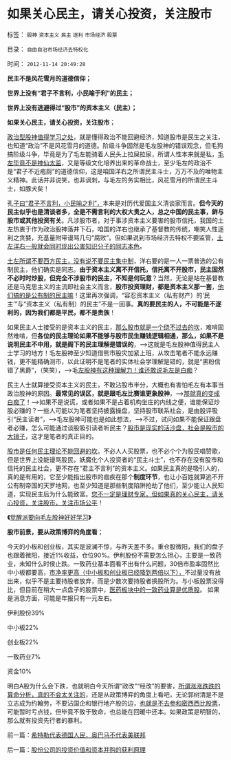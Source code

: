 # 如果关心民主，请关心投资，关注股市

标签： `股神` `资本主义` `民主` `逐利` `市场经济` `股票` 

目录： `自由自治市场经济去特权化`

时间： `2012-11-14 20:49:28`

**民主不是风花雪月的道德信仰；**

**世界上没有“君子不言利，小民喻于利”的民主；**

**世界上没有逃避得过“股市”的资本主义（民主）；**

**如果关心民主，请关心投资，关注股市**；

[政治型股神值得学习之处](../../../2012/11/13/觉醒派要向毛左股神好好学习.md)，就是懂得政治不能回避经济，知道股市是民生之关注，也知道“政治”不是风花雪月的道德。阶级斗争固然是毛左股神的错误观念，但毛狗搞阶级斗争，毕竟是为了毛左能骑着人民头上拉屎拉尿，所谓人性本来就是私，[毛左毕竟不是神仙太监](../../../2010/9/14/特权不能反？反蜱虫就是反人类？.md)，又是等级文化培养出来的革命战士，至少毛左的政治不是“君子不近疱厨”的道德信仰，这是咱国洋右之所谓民主斗士，万万不及的唯物主义精神。此话并非说笑，也非讽刺，与毛左的务实相比，风花雪月的所谓民主斗士，如豚犬矣！

孔[子曰“君子不言利，小民喻之利”，](../../../2007/10/1/从《盐铁论》谈起中国人的私有财产原罪感.md)本来是对历代爱国主义清谈家而言。**但今天的民主似乎也是清谈者多，全是不需言利的大权大贵之人，总之中国的民主事，鲜与股市或其他投资有关**。凡涉股市者，对于事涉资本主义要害的股市信托，我国的土左热衷于作为政治股神落井下石，咱国的洋右也继承了基督教的传统，嘲笑人性逐利之贪婪，充基量附带谩骂几句“腐败”。但如果说到市场经济去特权不要监管，[土左洋右一般就会同时现出公害知识分子的同志本色](../../../2012/9/13/监管住希特勒！.md)。

[土左所谓不要西方民主，没有说不要民主集中制](../../../2012/6/16/世袭君主制是民主集中的逻辑必然；关住权力的“笼子”是什么？.md)，洋右要的是一人一票普选的公有制民主，他们确实是同志。**由于资本主义离不开信托，信托离不开股市，民主固然不必时时炒股，但完全不涉股市的民主，不知是何玩意**？当然，无论是站在基督教还是马克思主义的主流即社会主义而言，**股市投资理财，都是资本主义那一套**，[他们搞的是公有制的民主嘛](../../../2012/10/17/特殊利益部门是狙击改革的最强大阻力.md)！这里再次强调，“容忍资本主义（私有财产）的‘民主’”与“资本主义（私有制）的民主”不是一回事。**真的要民主的人，不可能是不逐利的，因为我们都是平民，都不是贵族**！

如果民主人士接受的是资本主义的民主，[那么股市就是一个绕不过去的坎](../../../2012/1/6/技术分析绝对化的政治意义和股神的奋斗.md)，难啃固然难啃，但**各位的民主理论如果不能够与股市民生赚钱逻辑相通，那么，如果不是说明民主不中用，就是阁下的民主理解是错误的**，——>这就是毛左股神值得民主人士学习的地方！毛左股神至少知道借熊市股灾加紧上班，从攻击笔者不能永远赚钱，更不能精确测市，以此证明不是笔者的实体社会学理解是错的，就是“黑粉信错了黑爵”，（笑笑），——>毛[左股神有这种理解力！谁还敢说毛左是白痴](../../../2012/11/8/为什么有些富人还赖在国内不移民？.md)？

民主人士就算接受资本主义的民主，不敢沾股市半分，大概也有害怕毛左有本事当政治股神的原因。**最常见的误区，就是跟毛左比赛谁更象股神**，——>[那就真的变成白痴了](../../../2012/11/9/为什么“技术型股神”和“哲学家”令人反感.md)！——>如果不是说谎，或者如果不是占着机构坐庄的内线之便，谁能保证炒股必赚的？一些人可能以为笔者坚持披露操盘，坚持股市联系社会，是由股评吸引“民主读者”，——>毛左股神可能也是如此想法，——>不过，试问如果不能保证跟盘者必赚，怎么可能通过谈股吸引读者听民主？[股市是现实的活沙盘，社会是股市的大镜子](../../../2011/12/29/A股百态是中国民主进程的活沙盘;中国国民民主素质确实低.md)，这才是笔者的真正目的。

[股市是任何民主理论不能回避的坎](../../../2012/11/10/股票是资本主义最重大的技术发明.md)。不必人人买股票，也不必个个为股民唱赞歌，但是世界上没能谩骂股民，妖魔化个人投资者的“民主斗士”，也不存在没有股市和信托的民主社会，更不存在“君主不言利”的资本主义。如果民主真的是吸引人的，真的是有用的，它至少能指出股市的痼疾在那个**制度环节**，也让小百姓就算逃不开公有制帝国的天罗地网，也至少知道是那些制度陷阱抢劫了他们，至少能让人民知道，实现民主后为什么能致富。[您不一定是理财专家，但如果真的关心民主，请关心投资，关注股市，关注市场公平](../../../2009/2/10/理直气壮做好人，快快乐乐赚大钱.md)！

**《**[觉醒派要向毛左股神好好学习](../../../2012/11/13/觉醒派要向毛左股神好好学习.md)**》**

**股市前景，要从政策博弈的角度看**；

今天的小板和创业板，其实是波澜不惊，与昨天差不多。重仓股微阳，我们的盘子也跟着微阳，接近1%收益，仓位90%。伊利股份不需要怎么担心，主要是一致药业，未知什么时侯止跌。一致药业基本面看不出有什么问题，30倍市盈率固然比中小板都要高，[市净率更高（中小板和创业板已经降到两倍以下），](../../../2008/9/4/市净率高估的蓝筹股，低估的中小板.md)不过量没有放出来，似乎不是主要持股者放弃，而是少数次要持股者换股所为。与小板股票没得比，但目前在稍大一点盘子的股票中，[医药板块中的一致药业算是优质股](../../../2007/9/2/医药板块是行情的洼地，估值的高地，介入慎重.md)。 如果是消息方面，可能是年报只有一元左右。

伊利股份39%

中小板22%

创业板22%

一致药业7%

资金10%

明白A股为什么会下跌，也就明白今天所谓“政改”“经改”的要害，[所谓涨涨跌跌的算命分析，真的不会太关注的](../../../2012/1/6/股市风险大，中国就不可能有民主.md)，还是从政策博弈的角度上看吧，无论郭树清是不是立志成为约翰劳，不要沾国企和银行地产股的边，[也就是不去参和密西西比股票](../../../2012/11/12/解读约翰劳事件关键在“欧债危机”，法国人没有在投机中损失.md)，可能暂时亏点钱，但毕竟不致于致命，也总能在回暖中还本。如果政策是明智的，那么就有投资先行者的暴利。



前一篇：[希特勒代表德国人民，奥巴马不代表美联邦](../../../2012/11/14/希特勒代表德国人民，奥巴马不代表美联邦.md)

后一篇：[股份公司的投资价值和资本并购的获利原理](../../../2012/11/15/股份公司的投资价值和资本并购的获利原理.md)